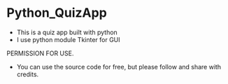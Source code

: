 # Python_QuizApp

- This is a quiz app built with python 
- I use python module Tkinter for GUI


PERMISSION FOR USE.

- You can use the source code for free, but please follow and share with credits.